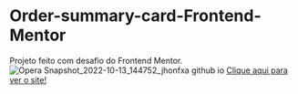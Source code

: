 # Order-summary-card-Frontend-Mentor
Projeto feito com desafio do Frontend Mentor.
![Opera Snapshot_2022-10-13_144752_jhonfxa github io](https://user-images.githubusercontent.com/101012380/195669171-5df9b387-849a-46de-82b1-b1050d1fd7ef.png)
<a href="https://jhonfxa.github.io/Order-summary-card-Frontend-Mentor/">Clique aqui para ver o site!</a>
